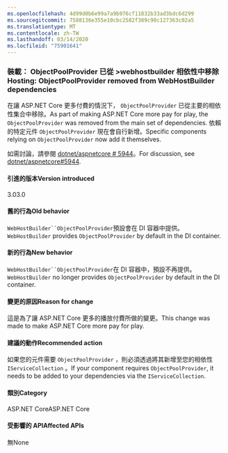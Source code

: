 ```yaml
---
ms.openlocfilehash: 4d99d0b6e99a7a9b976cf11832b33ad3bdc6d299
ms.sourcegitcommit: 7588136e355e10cbc2582f389c90c127363c02a5
ms.translationtype: MT
ms.contentlocale: zh-TW
ms.lasthandoff: 03/14/2020
ms.locfileid: "75901641"
---
```

### <a name="hosting-objectpoolprovider-removed-from-webhostbuilder-dependencies"></a><span data-ttu-id="6cec5-101">裝載： ObjectPoolProvider 已從 >webhostbuilder 相依性中移除</span><span class="sxs-lookup"><span data-stu-id="6cec5-101">Hosting: ObjectPoolProvider removed from WebHostBuilder dependencies</span></span>

<span data-ttu-id="6cec5-102">在讓 ASP.NET Core 更多付費的情況下， `ObjectPoolProvider` 已從主要的相依性集合中移除。</span><span class="sxs-lookup"><span data-stu-id="6cec5-102">As part of making ASP.NET Core more pay for play, the `ObjectPoolProvider` was removed from the main set of dependencies.</span></span> <span data-ttu-id="6cec5-103">依賴的特定元件 `ObjectPoolProvider` 現在會自行新增。</span><span class="sxs-lookup"><span data-stu-id="6cec5-103">Specific components relying on `ObjectPoolProvider` now add it themselves.</span></span>

<span data-ttu-id="6cec5-104">如需討論，請參閱 [dotnet/aspnetcore # 5944](https://github.com/dotnet/aspnetcore/issues/5944)。</span><span class="sxs-lookup"><span data-stu-id="6cec5-104">For discussion, see [dotnet/aspnetcore#5944](https://github.com/dotnet/aspnetcore/issues/5944).</span></span>

#### <a name="version-introduced"></a><span data-ttu-id="6cec5-105">引進的版本</span><span class="sxs-lookup"><span data-stu-id="6cec5-105">Version introduced</span></span>

<span data-ttu-id="6cec5-106">3.0</span><span class="sxs-lookup"><span data-stu-id="6cec5-106">3.0</span></span>

#### <a name="old-behavior"></a><span data-ttu-id="6cec5-107">舊的行為</span><span class="sxs-lookup"><span data-stu-id="6cec5-107">Old behavior</span></span>

<span data-ttu-id="6cec5-108">`WebHostBuilder``ObjectPoolProvider`預設會在 DI 容器中提供。</span><span class="sxs-lookup"><span data-stu-id="6cec5-108">`WebHostBuilder` provides `ObjectPoolProvider` by default in the DI container.</span></span>

#### <a name="new-behavior"></a><span data-ttu-id="6cec5-109">新的行為</span><span class="sxs-lookup"><span data-stu-id="6cec5-109">New behavior</span></span>

<span data-ttu-id="6cec5-110">`WebHostBuilder``ObjectPoolProvider`在 DI 容器中，預設不再提供。</span><span class="sxs-lookup"><span data-stu-id="6cec5-110">`WebHostBuilder` no longer provides `ObjectPoolProvider` by default in the DI container.</span></span>

#### <a name="reason-for-change"></a><span data-ttu-id="6cec5-111">變更的原因</span><span class="sxs-lookup"><span data-stu-id="6cec5-111">Reason for change</span></span>

<span data-ttu-id="6cec5-112">這是為了讓 ASP.NET Core 更多的播放付費所做的變更。</span><span class="sxs-lookup"><span data-stu-id="6cec5-112">This change was made to make ASP.NET Core more pay for play.</span></span>

#### <a name="recommended-action"></a><span data-ttu-id="6cec5-113">建議的動作</span><span class="sxs-lookup"><span data-stu-id="6cec5-113">Recommended action</span></span>

<span data-ttu-id="6cec5-114">如果您的元件需要 `ObjectPoolProvider` ，則必須透過將其新增至您的相依性 `IServiceCollection` 。</span><span class="sxs-lookup"><span data-stu-id="6cec5-114">If your component requires `ObjectPoolProvider`, it needs to be added to your dependencies via the `IServiceCollection`.</span></span>

#### <a name="category"></a><span data-ttu-id="6cec5-115">類別</span><span class="sxs-lookup"><span data-stu-id="6cec5-115">Category</span></span>

<span data-ttu-id="6cec5-116">ASP.NET Core</span><span class="sxs-lookup"><span data-stu-id="6cec5-116">ASP.NET Core</span></span>

#### <a name="affected-apis"></a><span data-ttu-id="6cec5-117">受影響的 API</span><span class="sxs-lookup"><span data-stu-id="6cec5-117">Affected APIs</span></span>

<span data-ttu-id="6cec5-118">無</span><span class="sxs-lookup"><span data-stu-id="6cec5-118">None</span></span>

<!-- 

#### Affected APIs

Not detectable via API analysis

-->
